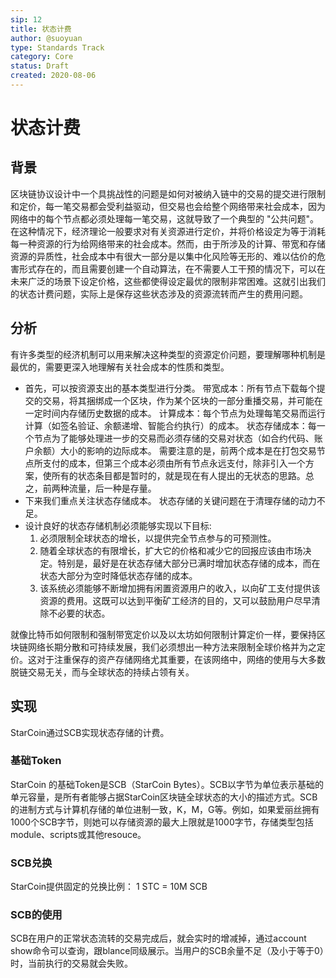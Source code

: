 ```yaml
---
sip: 12
title: 状态计费
author: @suoyuan
type: Standards Track
category: Core
status: Draft
created: 2020-08-06
---
```

# 状态计费
## 背景
区块链协议设计中一个具挑战性的问题是如何对被纳入链中的交易的提交进行限制和定价，每一笔交易都会受利益驱动，但交易也会给整个网络带来社会成本，因为网络中的每个节点都必须处理每一笔交易，这就导致了一个典型的 "公共问题"。在这种情况下，经济理论一般要求对有关资源进行定价，并将价格设定为等于消耗每一种资源的行为给网络带来的社会成本。然而，由于所涉及的计算、带宽和存储资源的异质性，社会成本中有很大一部分是以集中化风险等无形的、难以估价的危害形式存在的，而且需要创建一个自动算法，在不需要人工干预的情况下，可以在未来广泛的场景下设定价格，这些都使得设定最优的限制非常困难。这就引出我们的状态计费问题，实际上是保存这些状态涉及的资源流转而产生的费用问题。

## 分析
有许多类型的经济机制可以用来解决这种类型的资源定价问题，要理解哪种机制是最优的，需要更深入地理解有关社会成本的性质和类型。
- 首先，可以按资源支出的基本类型进行分类。
  带宽成本：所有节点下载每个提交的交易，将其捆绑成一个区块，作为某个区块的一部分重播交易，并可能在一定时间内存储历史数据的成本。
  计算成本：每个节点为处理每笔交易而运行计算（如签名验证、余额递增、智能合约执行）的成本。
  状态存储成本：每一个节点为了能够处理进一步的交易而必须存储的交易对状态（如合约代码、账户余额）大小的影响的边际成本。
  需要注意的是，前两个成本是在打包交易节点所支付的成本，但第三个成本必须由所有节点永远支付，除非引入一个方案，使所有的状态条目都是暂时的，就是现在有人提出的无状态的思路。总之，前两种流量，后一种是存量。
- 下来我们重点关注状态存储成本。
  状态存储的关键问题在于清理存储的动力不足。
- 设计良好的状态存储机制必须能够实现以下目标:
  1. 必须限制全球状态的增长，以提供完全节点参与的可预测性。
  2. 随着全球状态的有限增长，扩大它的价格和减少它的回报应该由市场决定。特别是，最好是在状态存储大部分已满时增加状态存储的成本，而在状态大部分为空时降低状态存储的成本。
  3. 该系统必须能够不断增加拥有闲置资源用户的收入，以向矿工支付提供该资源的费用。这既可以达到平衡矿工经济的目的，又可以鼓励用户尽早清除不必要的状态。

就像比特币如何限制和强制带宽定价以及以太坊如何限制计算定价一样，要保持区块链网络长期分散和可持续发展，我们必须想出一种方法来限制全球价格并为之定价。这对于注重保存的资产存储网络尤其重要，在该网络中，网络的使用与大多数脱链交易无关，而与全球状态的持续占领有关。

## 实现
  StarCoin通过SCB实现状态存储的计费。

### 基础Token
StarCoin 的基础Token是SCB（StarCoin Bytes）。SCB以字节为单位表示基础的单元容量，是所有者能够占据StarCoin区块链全球状态的大小的描述方式。SCB的进制方式与计算机存储的单位进制一致，K，M，G等。例如，如果爱丽丝拥有1000个SCB字节，则她可以存储资源的最大上限就是1000字节，存储类型包括module、scripts或其他resouce。

### SCB兑换
StarCoin提供固定的兑换比例： 1 STC = 10M SCB

### SCB的使用
SCB在用户的正常状态流转的交易完成后，就会实时的增减掉，通过account show命令可以查询，跟blance同级展示。当用户的SCB余量不足（及小于等于0）时，当前执行的交易就会失败。

